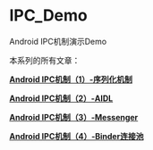 # IPC_Demo
Android IPC机制演示Demo

本系列的所有文章：

**[Android IPC机制（1）-序列化机制](https://www.jianshu.com/p/6c7219652ada)**

**[Android IPC机制（2）-AIDL](https://www.jianshu.com/p/788a7e97e02f)**

**[Android IPC机制（3）-Messenger](https://www.jianshu.com/p/3005f3ff4af8)**

**[Android IPC机制（4）-Binder连接池](https://www.jianshu.com/p/4715290e2e82)**
